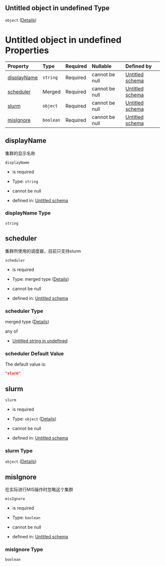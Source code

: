 ## Untitled object in undefined Type

`object` ([Details](definition.md))

# Untitled object in undefined Properties

| Property                    | Type      | Required | Nullable       | Defined by                                                                                  |
| :-------------------------- | :-------- | :------- | :------------- | :------------------------------------------------------------------------------------------ |
| [displayName](#displayname) | `string`  | Required | cannot be null | [Untitled schema](definition-properties-displayname.md "undefined#/properties/displayName") |
| [scheduler](#scheduler)     | Merged    | Required | cannot be null | [Untitled schema](definition-properties-scheduler.md "undefined#/properties/scheduler")     |
| [slurm](#slurm)             | `object`  | Required | cannot be null | [Untitled schema](definition-properties-slurm.md "undefined#/properties/slurm")             |
| [misIgnore](#misignore)     | `boolean` | Required | cannot be null | [Untitled schema](definition-properties-misignore.md "undefined#/properties/misIgnore")     |

## displayName

集群的显示名称

`displayName`

*   is required

*   Type: `string`

*   cannot be null

*   defined in: [Untitled schema](definition-properties-displayname.md "undefined#/properties/displayName")

### displayName Type

`string`

## scheduler

集群所使用的调度器，目前只支持slurm

`scheduler`

*   is required

*   Type: merged type ([Details](definition-properties-scheduler.md))

*   cannot be null

*   defined in: [Untitled schema](definition-properties-scheduler.md "undefined#/properties/scheduler")

### scheduler Type

merged type ([Details](definition-properties-scheduler.md))

any of

*   [Untitled string in undefined](definition-properties-scheduler-anyof-0.md "check type definition")

### scheduler Default Value

The default value is:

```json
"slurm"
```

## slurm



`slurm`

*   is required

*   Type: `object` ([Details](definition-properties-slurm.md))

*   cannot be null

*   defined in: [Untitled schema](definition-properties-slurm.md "undefined#/properties/slurm")

### slurm Type

`object` ([Details](definition-properties-slurm.md))

## misIgnore

在实际进行MIS操作时忽略这个集群

`misIgnore`

*   is required

*   Type: `boolean`

*   cannot be null

*   defined in: [Untitled schema](definition-properties-misignore.md "undefined#/properties/misIgnore")

### misIgnore Type

`boolean`
